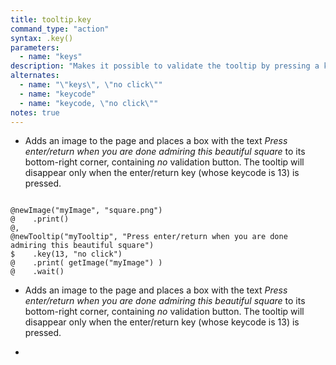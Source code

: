 ```yaml
---
title: tooltip.key
command_type: "action"
syntax: .key()
parameters:
  - name: "keys"
description: "Makes it possible to validate the tooltip by pressing a key. You can either pass a string of keys, or pass the keycode of a specific key (e.g. 13 for enter/return). If you pass a non-null second parameter (e.g. *\"no click\"*) then clicks will have no effect for validation, and if you have not specified a text for the validation button when creating the tooltip, no such button will be displayed at its bottom-right corner."
alternates:
  - name: "\"keys\", \"no click\""
  - name: "keycode"
  - name: "keycode, \"no click\""
notes: true
---
```


+ Adds an image to the page and places a box with the text *Press enter/return when you are done admiring this beautiful square* to its bottom-right corner, containing *no* validation button. The tooltip will disappear only when the enter/return key (whose keycode is 13) is pressed.

<!--more-->

<pre><code class="language-diff-javascript diff-highlight try-true">
@newImage("myImage", "square.png")
@    .print()
@,
@newTooltip("myTooltip", "Press enter/return when you are done admiring this beautiful square")
$    .key(13, "no click")
@    .print( getImage("myImage") )
@    .wait()
</code></pre>

+ Adds an image to the page and places a box with the text *Press enter/return when you are done admiring this beautiful square* to its bottom-right corner, containing *no* validation button. The tooltip will disappear only when the enter/return key (whose keycode is 13) is pressed.

+ 		
